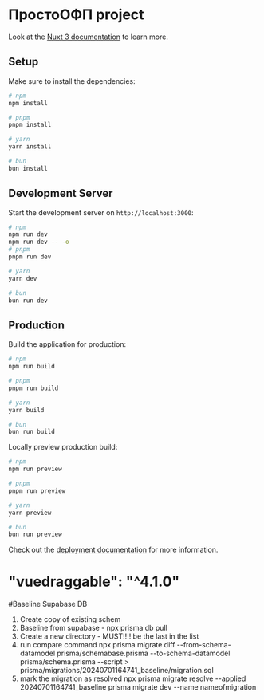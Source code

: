 # ПростоОФП project

Look at the [Nuxt 3 documentation](https://nuxt.com/docs/getting-started/introduction) to learn more.

## Setup

Make sure to install the dependencies:

```bash
# npm
npm install

# pnpm
pnpm install

# yarn
yarn install

# bun
bun install
```

## Development Server

Start the development server on `http://localhost:3000`:

```bash
# npm
npm run dev
npm run dev -- -o
# pnpm
pnpm run dev

# yarn
yarn dev

# bun
bun run dev
```

## Production

Build the application for production:

```bash
# npm
npm run build

# pnpm
pnpm run build

# yarn
yarn build

# bun
bun run build
```

Locally preview production build:

```bash
# npm
npm run preview

# pnpm
pnpm run preview

# yarn
yarn preview

# bun
bun run preview
```

Check out the [deployment documentation](https://nuxt.com/docs/getting-started/deployment) for more information.

# "vuedraggable": "^4.1.0"

#Baseline Supabase DB

1. Create copy of existing schem
2. Baseline from supabase - npx prisma db pull
3. Create a new directory - MUST!!!! be the last in the list
4. run compare command npx prisma migrate diff --from-schema-datamodel prisma/schemabase.prisma --to-schema-datamodel prisma/schema.prisma --script > prisma/migrations/20240701164741_baseline/migration.sql
5. mark the migration as resolved npx prisma migrate resolve --applied 20240701164741_baseline
prisma migrate dev --name nameofmigration